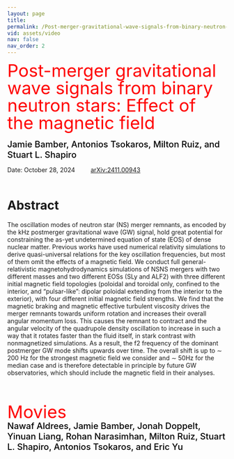 ```yaml
---
layout: page
title: 
permalink: /Post-merger-gravitational-wave-signals-from-binary-neutron-stars:-Effect-of-the-magnetic-field/
vid: assets/video
nav: false  
nav_order: 2
---
```


<div class="alert alert-block alert-success">
     <span style="color:red;font-weight:400;font-size:40px;line-height:1em">
        Post-merger gravitational wave signals from binary neutron stars: Effect of the magnetic field
     </span>
     <br/><br/>
     <span style="color:black;font-weight:500;font-size:20px">
     Jamie Bamber, Antonios Tsokaros, Milton Ruiz, and Stuart L. Shapiro
     </span>
</div>


<!---
# <font color="green"> Post-merger gravitational wave signals from binary neutron stars: Effect of the magnetic field </font>
**Jamie Bamber, Antonios Tsokaros, Milton Ruiz, and Stuart L. Shapiro**

**Jamie Bamber,**<sup>1</sup> **Antonios Tsokaros,**<sup>1,2,3</sup> **Milton Ruiz,**<sup>4</sup> **and Stuart L. Shapiro**<sup>1,5</sup>

<sup>1</sup>*Department of Physics, University of Illinois at Urbana-Champaign, Urbana, IL 61801, USA*

<sup>2</sup>*National Center for Supercomputing Applications, University of Illinois at Urbana-Champaign, Urbana, IL 61801, USA*

<sup>3</sup>*Research Center for Astronomy and Applied Mathematics, Academy of Athens, Athens 11527, Greece*

<sup>4</sup>*Departament d’Astronomia i Astrofı́sica, Universitat de València, C/ Dr Moliner 50, 46100, Burjassot (València), Spain*

<sup>5</sup>*Department of Astronomy & NCSA, University of Illinois at Urbana-Champaign, Urbana, IL 61801, USA*
--->


Date: October 28, 2024   &emsp;&emsp; [arXiv:2411.00943](https://arxiv.org/abs/2411.00943)
<br/><br/>


# Abstract 
The oscillation modes of neutron star (NS) merger remnants, as encoded by the kHz postmerger
gravitational wave (GW) signal, hold great potential for constraining the as-yet undetermined equation
of state (EOS) of dense nuclear matter. Previous works have used numerical relativity simulations to
derive quasi-universal relations for the key oscillation frequencies, but most of them omit
the effects of a magnetic field. We conduct full general-relativistic magnetohydrodynamics simulations
of NSNS mergers with two different masses and two different EOSs (SLy and ALF2) with three different
initial magnetic field topologies (poloidal and toroidal only, confined to the interior,
and “pulsar-like”: dipolar poloidal extending from the interior to the exterior), with four different
initial magnetic field strengths. We find that the magnetic braking and magnetic effective turbulent
viscosity drives the merger remnants towards uniform rotation and increases their overall angular
momentum loss. This causes the remnant to contract and the angular velocity of the quadrupole
density oscillation to increase in such a way that it rotates faster than the fluid itself, in stark
contrast with nonmagnetized simulations. As a result, the f2 frequency of the dominant postmerger
GW mode shifts upwards over time. The overall shift is up to ∼ 200 Hz for the strongest magnetic
field we consider and ∼ 50Hz for the median case and is therefore detectable in principle by future
GW observatories, which should include the magnetic field in their analyses.

<br/><br/>

<!---
# Movies
**Nawaf Aldrees, Jamie Bamber, Jonah Doppelt, Yinuan Liang, Rohan Narasimhan, Milton Ruiz, Stuart L. Shapiro, Antonios Tsokaros, and Eric Yu**
<br/><br/>
--->

<div class="alert alert-block alert-info">
     <span style="color:red;font-weight:400;font-size:40px;line-height:1em">
        Movies
     </span>
     <br/>
     <span style="color:black;font-weight:500;font-size:20px">
     Nawaf Aldrees, Jamie Bamber, Jonah Doppelt, Yinuan Liang, Rohan Narasimhan, Milton Ruiz, Stuart L. Shapiro, Antonios Tsokaros, and Eric Yu
     </span>
</div>

<br/>




